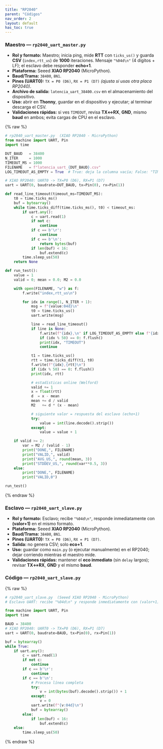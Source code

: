 ```yaml
---
title: "RP2040"
parent: "Códigos"
nav_order: 2
layout: default
has_toc: true
---
```

### Maestro — `rp2040_uart_master.py`

- **Rol y formato:** Maestro; inicia ping, mide **RTT** con `ticks_us()` y guarda **CSV** (`index,rtt_us`) de **1000** iteraciones. Mensaje `"%04d\n"` (4 dígitos + LF); el esclavo debe responder **echo+1**.
- **Plataforma:** Seeed **XIAO RP2040** (MicroPython).
- **Baud/Trama:** `38400`, `8N1`.
- **Pines (UART0):** `TX = P0 (D6)`, `RX = P1 (D7)` *(ajusta si usas otra placa RP2040)*.
- **Archivo de salida:** `latencia_uart_38400.csv` en el almacenamiento del dispositivo.
- **Uso:** abrir en **Thonny**, guardar en el dispositivo y ejecutar; al terminar descarga el CSV.
- **Validaciones rápidas:** si ves `TIMEOUT`, revisa **TX↔RX**, **GND**, mismo **baud** en ambos; evita cargas de CPU en el esclavo.

{% raw %}
~~~python
# rp2040_uart_master.py  (XIAO RP2040 - MicroPython)
from machine import UART, Pin
import time

DUT_BAUD   = 38400
N_ITER     = 1000
TIMEOUT_MS = 1000
FILENAME   = f"latencia_uart_{DUT_BAUD}.csv"
LOG_TIMEOUT_AS_EMPTY = True  # True: deja la columna vacía; False: "TIMEOUT"

# XIAO RP2040: UART0 -> TX=P0 (D6), RX=P1 (D7)
uart = UART(0, baudrate=DUT_BAUD, tx=Pin(0), rx=Pin(1))

def read_line_timeout(timeout_ms=TIMEOUT_MS):
    t0 = time.ticks_ms()
    buf = bytearray()
    while time.ticks_diff(time.ticks_ms(), t0) < timeout_ms:
        if uart.any():
            c = uart.read(1)
            if not c: 
                continue
            if c == b'\r':
                continue
            if c == b'\n':
                return bytes(buf)
            if len(buf) < 16:
                buf.extend(c)
        time.sleep_us(50)
    return None

def run_test():
    value = 1
    valid = 0; mean = 0.0; M2 = 0.0

    with open(FILENAME, "w") as f:
        f.write("index,rtt_us\n")

        for idx in range(1, N_ITER + 1):
            msg = f"{value:04d}\n"
            t0 = time.ticks_us()
            uart.write(msg)

            line = read_line_timeout()
            if line is None:
                f.write(f"{idx},\n" if LOG_TIMEOUT_AS_EMPTY else f"{idx},TIMEOUT\n")
                if (idx % 50) == 0: f.flush()
                print(idx, "TIMEOUT")
                continue

            t1 = time.ticks_us()
            rtt = time.ticks_diff(t1, t0)
            f.write(f"{idx},{rtt}\n")
            if (idx % 50) == 0: f.flush()
            print(idx, rtt)

            # estadísticas online (Welford)
            valid += 1
            x = float(rtt)
            d  = x - mean
            mean += d / valid
            M2   += d * (x - mean)

            # siguiente valor = respuesta del esclavo (echo+1)
            try:
                value = int(line.decode().strip())
            except:
                value = value + 1

    if valid >= 2:
        var = M2 / (valid - 1)
        print("DONE,", FILENAME)
        print("VALID,", valid)
        print("AVG_US,", round(mean, 3))
        print("STDDEV_US,", round(var**0.5, 3))
    else:
        print("DONE,", FILENAME)
        print("VALID,0")

run_test()
~~~
{% endraw %}

### Esclavo — `rp2040_uart_slave.py`

- **Rol y formato:** Esclavo; recibe `"%04d\n"`, responde inmediatamente con **(valor+1)** en el mismo formato.
- **Plataforma:** Seeed **XIAO RP2040** (MicroPython).
- **Baud/Trama:** `38400`, `8N1`.
- **Pines (UART0):** `TX = P0 (D6)`, `RX = P1 (D7)`.
- **Salida:** no genera CSV; solo **eco+1**.
- **Uso:** guardar como `main.py` (o ejecutar manualmente) en el RP2040; dejar corriendo mientras el maestro mide.
- **Validaciones rápidas:** mantener el **eco inmediato** (sin `delay` largos); revisar **TX↔RX**, **GND** y el mismo **baud**.

### Código — `rp2040_uart_slave.py`

{% raw %}
~~~python
# rp2040_uart_slave.py  (Seeed XIAO RP2040 - MicroPython)
# Esclavo UART: recibe "%04d\n" y responde inmediatamente con (valor+1) en el mismo formato.

from machine import UART, Pin
import time

BAUD = 38400
# XIAO RP2040: UART0 -> TX=P0 (D6), RX=P1 (D7)
uart = UART(0, baudrate=BAUD, tx=Pin(0), rx=Pin(1))

buf = bytearray()
while True:
    if uart.any():
        c = uart.read(1)
        if not c:
            continue
        if c == b'\r':
            continue
        if c == b'\n':
            # Procesa línea completa
            try:
                v = int(bytes(buf).decode().strip()) + 1
            except:
                v = 0
            uart.write(f"{v:04d}\n")
            buf = bytearray()
        else:
            if len(buf) < 16:
                buf.extend(c)
    else:
        time.sleep_us(50)
~~~
{% endraw %}

